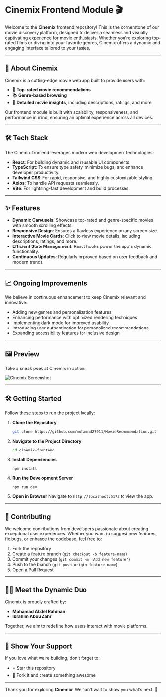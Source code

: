 # Cinemix Frontend Module 🎬

Welcome to the **Cinemix** frontend repository! This is the cornerstone of our movie discovery platform, designed to deliver a seamless and visually captivating experience for movie enthusiasts. Whether you're exploring top-rated films or diving into your favorite genres, Cinemix offers a dynamic and engaging interface tailored to your tastes.

---

## 🚀 **About Cinemix**

Cinemix is a cutting-edge movie web app built to provide users with:

- 🎥 **Top-rated movie recommendations**
- 📚 **Genre-based browsing**
- 🌟 **Detailed movie insights**, including descriptions, ratings, and more

Our frontend module is built with scalability, responsiveness, and performance in mind, ensuring an optimal experience across all devices.

---

## 🛠 **Tech Stack**

The Cinemix frontend leverages modern web development technologies:

- **React**: For building dynamic and reusable UI components.
- **TypeScript**: To ensure type safety, minimize bugs, and enhance developer productivity.
- **Tailwind CSS**: For rapid, responsive, and highly customizable styling.
- **Axios**: To handle API requests seamlessly.
- **Vite**: For lightning-fast development and build processes.

---

## ✨ **Features**

- **Dynamic Carousels**: Showcase top-rated and genre-specific movies with smooth scrolling effects.
- **Responsive Design**: Ensures a flawless experience on any screen size.
- **Interactive Movie Cards**: Click to view movie details, including descriptions, ratings, and more.
- **Efficient State Management**: React hooks power the app's dynamic functionality.
- **Continuous Updates**: Regularly improved based on user feedback and modern trends.

---

## 📈 **Ongoing Improvements**

We believe in continuous enhancement to keep Cinemix relevant and innovative:

- Adding new genres and personalization features
- Enhancing performance with optimized rendering techniques
- Implementing dark mode for improved usability
- Introducing user authentication for personalized recommendations
- Expanding accessibility features for inclusive design

---

## 🖼 **Preview**

Take a sneak peek at Cinemix in action:

![Cinemix Screenshot](/MoviesApp/assets/MovieAppMockup "Cinemix App Screenshot")

---

## 🛠 **Getting Started**

Follow these steps to run the project locally:

1. **Clone the Repository**

   ```bash
   git clone https://github.com/mohamad27911/MovieRecommendation.git
   ```

2. **Navigate to the Project Directory**

   ```bash
   cd cinemix-frontend
   ```

3. **Install Dependencies**

   ```bash
   npm install
   ```

4. **Run the Development Server**

   ```bash
   npm run dev
   ```

5. **Open in Browser**
   Navigate to `http://localhost:5173` to view the app.

---

## 🤝 **Contributing**

We welcome contributions from developers passionate about creating exceptional user experiences. Whether you want to suggest new features, fix bugs, or enhance the codebase, feel free to:

1. Fork the repository
2. Create a feature branch (`git checkout -b feature-name`)
3. Commit your changes (`git commit -m 'Add new feature'`)
4. Push to the branch (`git push origin feature-name`)
5. Open a Pull Request

---

## 🧑‍💻 **Meet the Dynamic Duo**

Cinemix is proudly crafted by:

- **Mohamad Abdel Rahman**
- **Ibrahim Abou Zahr**

Together, we aim to redefine how users interact with movie platforms.

---

## 🌟 **Show Your Support**

If you love what we’re building, don’t forget to:

- ⭐ Star this repository
- 🍴 Fork it and create something awesome

---

Thank you for exploring **Cinemix**! We can’t wait to show you what’s next. 🚀
